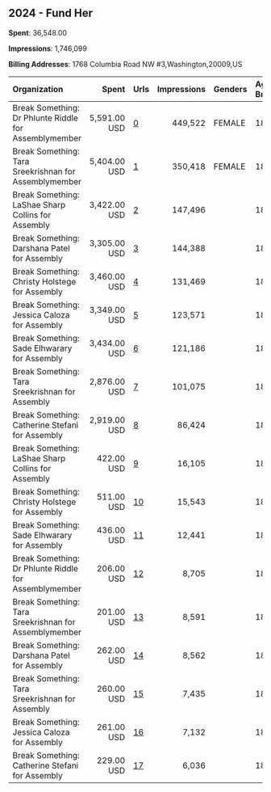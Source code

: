 ## 2024 - Fund Her 
**Spent**: 36,548.00

**Impressions**: 1,746,099

**Billing Addresses**: 1768 Columbia Road NW #3,Washington,20009,US

|Organization|Spent|Urls|Impressions|Genders|Age Brackets|Country Codes|
|:---|---:|:---|---:|:---|:---|:---|
|Break Something: Dr Phlunte Riddle for Assemblymember|5,591.00 USD|[0](https://www.snap.com/political-ads/asset/92328230a120cc6fbb11693408fe9a0687afd0b16e3e57a037d180eb873a1acd?mediaType=mp4)|449,522|FEMALE|18+|united states|
|Break Something: Tara Sreekrishnan for Assemblymember|5,404.00 USD|[1](https://www.snap.com/political-ads/asset/e00dec8506c6bf1e5dc493e4142fbef4f8415e178a93e8e5459ad6f274e31256?mediaType=mp4)|350,418|FEMALE|18+|united states|
|Break Something: LaShae Sharp Collins for Assembly|3,422.00 USD|[2](https://www.snap.com/political-ads/asset/87931522e33090b09c179e868ac058396d7b9bd2dedb61bc42c798f50db25fc7?mediaType=mp4)|147,496||18+|united states|
|Break Something: Darshana Patel for Assembly|3,305.00 USD|[3](https://www.snap.com/political-ads/asset/e3be2f229669860a8c814a4421923517673e35a2f630580770a7444bc20c8107?mediaType=mp4)|144,388||18+|united states|
|Break Something: Christy Holstege for Assembly|3,460.00 USD|[4](https://www.snap.com/political-ads/asset/4b2df4338f50991c6228bf04710e463130093fdf52607ce1b0d81278036c8394?mediaType=mp4)|131,469||18+|united states|
|Break Something: Jessica Caloza for Assembly|3,349.00 USD|[5](https://www.snap.com/political-ads/asset/59bf15629f98319463382140f366500516aed7427d61cc22a3d654a77a15a0d0?mediaType=mp4)|123,571||18+|united states|
|Break Something: Sade Elhwarary for Assembly|3,434.00 USD|[6](https://www.snap.com/political-ads/asset/c57ee970cdfd15d11d6a61bb9dd9f9c9634ac8ea9b2318d088f12260f9ce0ce7?mediaType=mp4)|121,186||18+|united states|
|Break Something: Tara Sreekrishnan for Assembly|2,876.00 USD|[7](https://www.snap.com/political-ads/asset/747dd068e8835dfe9f16feb1770f4c517b83d97ab43ca2be31edbe2c9a57e6f0?mediaType=mp4)|101,075||18+|united states|
|Break Something: Catherine Stefani for Assembly|2,919.00 USD|[8](https://www.snap.com/political-ads/asset/5ce6381ab3e4749dc7bd32c03a91a9354a92a3c5174185838d96f774dc657402?mediaType=mp4)|86,424||18+|united states|
|Break Something: LaShae Sharp Collins for Assembly|422.00 USD|[9](https://www.snap.com/political-ads/asset/87931522e33090b09c179e868ac058396d7b9bd2dedb61bc42c798f50db25fc7?mediaType=mp4)|16,105||18+|united states|
|Break Something: Christy Holstege for Assembly|511.00 USD|[10](https://www.snap.com/political-ads/asset/4b2df4338f50991c6228bf04710e463130093fdf52607ce1b0d81278036c8394?mediaType=mp4)|15,543||18+|united states|
|Break Something: Sade Elhwarary for Assembly|436.00 USD|[11](https://www.snap.com/political-ads/asset/c57ee970cdfd15d11d6a61bb9dd9f9c9634ac8ea9b2318d088f12260f9ce0ce7?mediaType=mp4)|12,441||18+|united states|
|Break Something: Dr Phlunte Riddle for Assemblymember|206.00 USD|[12](https://www.snap.com/political-ads/asset/92328230a120cc6fbb11693408fe9a0687afd0b16e3e57a037d180eb873a1acd?mediaType=mp4)|8,705||18+|united states|
|Break Something: Tara Sreekrishnan for Assemblymember|201.00 USD|[13](https://www.snap.com/political-ads/asset/e00dec8506c6bf1e5dc493e4142fbef4f8415e178a93e8e5459ad6f274e31256?mediaType=mp4)|8,591||18+|united states|
|Break Something: Darshana Patel for Assembly|262.00 USD|[14](https://www.snap.com/political-ads/asset/e3be2f229669860a8c814a4421923517673e35a2f630580770a7444bc20c8107?mediaType=mp4)|8,562||18+|united states|
|Break Something: Tara Sreekrishnan for Assembly|260.00 USD|[15](https://www.snap.com/political-ads/asset/747dd068e8835dfe9f16feb1770f4c517b83d97ab43ca2be31edbe2c9a57e6f0?mediaType=mp4)|7,435||18+|united states|
|Break Something: Jessica Caloza for Assembly|261.00 USD|[16](https://www.snap.com/political-ads/asset/59bf15629f98319463382140f366500516aed7427d61cc22a3d654a77a15a0d0?mediaType=mp4)|7,132||18+|united states|
|Break Something: Catherine Stefani for Assembly|229.00 USD|[17](https://www.snap.com/political-ads/asset/5ce6381ab3e4749dc7bd32c03a91a9354a92a3c5174185838d96f774dc657402?mediaType=mp4)|6,036||18+|united states|
